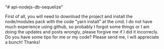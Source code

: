 "# api-nodejs-db-sequelize" 

  First of all, you will need to download the project and install the node/modules pack with the code "yarn install" at the cmd.
  I do not have much experience using github, so probably I forgot some things or I am doing the updates and posts wrongly, please forgive me if I did it incorrecly.
  Do you have some tips for me or my code? Please send me, I will appreciate a bunch! Thanks!
